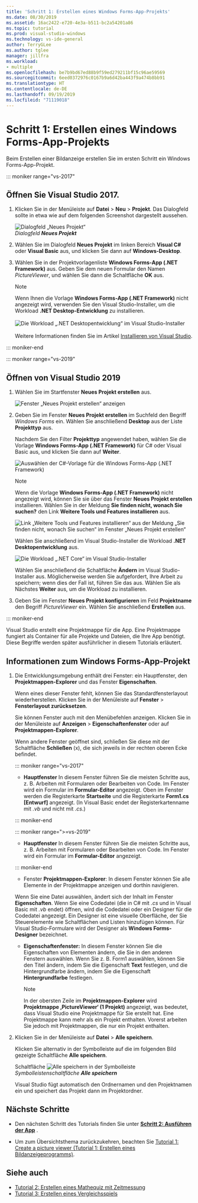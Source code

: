 ```yaml
---
title: 'Schritt 1: Erstellen eines Windows Forms-App-Projekts'
ms.date: 08/30/2019
ms.assetid: 16ac2422-e720-4e3a-b511-bc2a54201a86
ms.topic: tutorial
ms.prod: visual-studio-windows
ms.technology: vs-ide-general
author: TerryGLee
ms.author: tglee
manager: jillfra
ms.workload:
- multiple
ms.openlocfilehash: be7b9bd67ed88b9f59ed279211bf15c96ae59569
ms.sourcegitcommit: 6eed0372976c0167b9a6d42ba443f9a474b8bb91
ms.translationtype: HT
ms.contentlocale: de-DE
ms.lasthandoff: 09/19/2019
ms.locfileid: "71119018"
---
```

# <a name="step-1-create-a-windows-forms-app-project"></a>Schritt 1: Erstellen eines Windows Forms-App-Projekts

Beim Erstellen einer Bildanzeige erstellen Sie im ersten Schritt ein Windows Forms-App-Projekt.

::: moniker range="vs-2017"

## <a name="open-visual-studio-2017"></a>Öffnen Sie Visual Studio 2017.

1. Klicken Sie in der Menüleiste auf **Datei** > **Neu** > **Projekt**. Das Dialogfeld sollte in etwa wie auf dem folgenden Screenshot dargestellt aussehen.

     ![Dialogfeld „Neues Projekt“](../ide/media/newprojectdialogcallouts.png)<br/>*Dialogfeld* ***Neues Projekt***

2. Wählen Sie im Dialogfeld **Neues Projekt** im linken Bereich **Visual C#** oder **Visual Basic** aus, und klicken Sie dann auf **Windows-Desktop**.

3. Wählen Sie in der Projektvorlagenliste **Windows Forms-App (.NET Framework)** aus. Geben Sie dem neuen Formular den Namen *PictureViewer*, und wählen Sie dann die Schaltfläche **OK** aus.

    >[!NOTE]
    >Wenn Ihnen die Vorlage **Windows Forms-App (.NET Framework)** nicht angezeigt wird, verwenden Sie den Visual Studio-Installer, um die Workload **.NET Desktop-Entwicklung** zu installieren.<br/><br/>![Die Workload „.NET Desktopentwicklung“ im Visual Studio-Installer](../ide/media/dot-net-desktop-dev-workload.png)<br/><br/> Weitere Informationen finden Sie im Artikel [Installieren von Visual Studio](../install/install-visual-studio.md).

::: moniker-end

::: moniker range="vs-2019"

## <a name="open-visual-studio-2019"></a>Öffnen von Visual Studio 2019

1. Wählen Sie im Startfenster **Neues Projekt erstellen** aus.

   ![Fenster „Neues Projekt erstellen“ anzeigen](../get-started/media/vs-2019/create-new-project-dark-theme.png)

1. Geben Sie im Fenster **Neues Projekt erstellen** im Suchfeld den Begriff *Windows Forms* ein. Wählen Sie anschließend **Desktop** aus der Liste **Projekttyp** aus.

   Nachdem Sie den Filter **Projekttyp** angewendet haben, wählen Sie die Vorlage **Windows Forms-App (.NET Framework)** für C# oder Visual Basic aus, und klicken Sie dann auf **Weiter**.

   ![Auswählen der C#-Vorlage für die Windows Forms-App (.NET Framework)](./media/create-new-project-search-winforms-filtered.png)

   > [!NOTE]
   > Wenn die Vorlage **Windows Forms-App (.NET Framework)** nicht angezeigt wird, können Sie sie über das Fenster **Neues Projekt erstellen** installieren. Wählen Sie in der Meldung **Sie finden nicht, wonach Sie suchen?** den Link **Weitere Tools und Features installieren** aus.
   >
   > ![Link „Weitere Tools und Features installieren“ aus der Meldung „Sie finden nicht, wonach Sie suchen“ im Fenster „Neues Projekt erstellen“](../get-started/media/vs-2019/not-finding-what-looking-for.png)
   >
   > Wählen Sie anschließend im Visual Studio-Installer die Workload **.NET Desktopentwicklung** aus.
   >
   > ![Die Workload „.NET Core“ im Visual Studio-Installer](../ide/media/install-dot-net-desktop-env.png)
   >
   > Wählen Sie anschließend die Schaltfläche **Ändern** im Visual Studio-Installer aus. Möglicherweise werden Sie aufgefordert, Ihre Arbeit zu speichern; wenn dies der Fall ist, führen Sie das aus. Wählen Sie als Nächstes **Weiter** aus, um die Workload zu installieren.

1. Geben Sie im Fenster **Neues Projekt konfigurieren** im Feld **Projektname** den Begriff *PictureViewer* ein. Wählen Sie anschließend **Erstellen** aus.

::: moniker-end

Visual Studio erstellt eine Projektmappe für die App. Eine Projektmappe fungiert als Container für alle Projekte und Dateien, die Ihre App benötigt. Diese Begriffe werden später ausführlicher in diesem Tutorials erläutert.

## <a name="about-the-windows-forms-app-project"></a>Informationen zum Windows Forms-App-Projekt

1. Die Entwicklungsumgebung enthält drei Fenster: ein Hauptfenster, den **Projektmappen-Explorer** und das Fenster **Eigenschaften**.

     Wenn eines dieser Fenster fehlt, können Sie das Standardfensterlayout wiederherstellen. Klicken Sie in der Menüleiste auf **Fenster** > **Fensterlayout zurücksetzen**.

     Sie können Fenster auch mit den Menübefehlen anzeigen. Klicken Sie in der Menüleiste auf **Anzeigen** > **Eigenschaftenfenster** oder auf **Projektmappen-Explorer**.

     Wenn andere Fenster geöffnet sind, schließen Sie diese mit der Schaltfläche **Schließen** (x), die sich jeweils in der rechten oberen Ecke befindet.

    ::: moniker range="vs-2017"

    * **Hauptfenster** In diesem Fenster führen Sie die meisten Schritte aus, z. B. Arbeiten mit Formularen oder Bearbeiten von Code. Im Fenster wird ein Formular im **Formular-Editor** angezeigt. Oben im Fenster werden die Registerkarte **Startseite** und die Registerkarte **Form1.cs [Entwurf]** angezeigt. (In Visual Basic endet der Registerkartenname mit *.vb* und nicht mit *.cs*.)

    ::: moniker-end

    ::: moniker range=">=vs-2019"

    * **Hauptfenster** In diesem Fenster führen Sie die meisten Schritte aus, z. B. Arbeiten mit Formularen oder Bearbeiten von Code. Im Fenster wird ein Formular im **Formular-Editor** angezeigt.

    ::: moniker-end

    * Fenster **Projektmappen-Explorer**: In diesem Fenster können Sie alle Elemente in der Projektmappe anzeigen und dorthin navigieren.

    Wenn Sie eine Datei auswählen, ändert sich der Inhalt im Fenster **Eigenschaften**. Wenn Sie eine Codedatei (die in C# mit *.cs* und in Visual Basic mit *.vb* endet) öffnen, wird die Codedatei oder ein Designer für die Codedatei angezeigt. Ein Designer ist eine visuelle Oberfläche, der Sie Steuerelemente wie Schaltflächen und Listen hinzufügen können. Für Visual Studio-Formulare wird der Designer als **Windows Forms-Designer** bezeichnet.

    * **Eigenschaftenfenster:** In diesem Fenster können Sie die Eigenschaften von Elementen ändern, die Sie in den anderen Fenstern auswählen. Wenn Sie z. B. Form1 auswählen, können Sie den Titel ändern, indem Sie die Eigenschaft **Text** festlegen, und die Hintergrundfarbe ändern, indem Sie die Eigenschaft **Hintergrundfarbe** festlegen.

      > [!NOTE]
      > In der obersten Zeile im **Projektmappen-Explorer** wird **Projektmappe ‚PictureViewer‘ (1 Projekt)** angezeigt, was bedeutet, dass Visual Studio eine Projektmappe für Sie erstellt hat. Eine Projektmappe kann mehr als ein Projekt enthalten. Vorerst arbeiten Sie jedoch mit Projektmappen, die nur ein Projekt enthalten.

1. Klicken Sie in der Menüleiste auf **Datei** > **Alle speichern**.

     Klicken Sie alternativ in der Symbolleiste auf die im folgenden Bild gezeigte Schaltfläche **Alle speichern**.

     Schaltfläche ![Alle speichern](../ide/media/express_iconsaveall.png) in der Symbolleiste<br/>
     *Symbolleistenschaltfläche* ***Alle speichern***

     Visual Studio fügt automatisch den Ordnernamen und den Projektnamen ein und speichert das Projekt dann im Projektordner.

## <a name="next-steps"></a>Nächste Schritte

* Den nächsten Schritt des Tutorials finden Sie unter **[Schritt 2: Ausführen der App](../ide/step-2-run-your-program.md)** .

* Um zum Übersichtsthema zurückzukehren, beachten Sie [Tutorial 1: Create a picture viewer (Tutorial 1: Erstellen eines Bildanzeigeprogramms)](../ide/tutorial-1-create-a-picture-viewer.md).

## <a name="see-also"></a>Siehe auch

* [Tutorial 2: Erstellen eines Mathequiz mit Zeitmessung](tutorial-2-create-a-timed-math-quiz.md)
* [Tutorial 3: Erstellen eines Vergleichsspiels](tutorial-3-create-a-matching-game.md)
